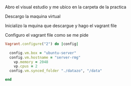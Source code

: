 Abro el visual estudio y me ubico en la carpeta de la practica 

Descargo la maquina virtual  

Inicializo la mquina que descargue y  hago el vagrant file 

Configuro el vagrant file como se me pide 

```ruby
Vagrant.configure("2") do |config|
 
  config.vm.box = "ubuntu-server"
  config.vm.hostname = "server-rmg"
    vp.memory = 2048
    vp.cpus = 2
  config.vm.synced_folder "./datazo", "/data"

end
```